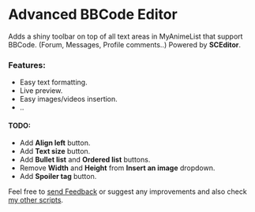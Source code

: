 # Advanced BBCode Editor
Adds a shiny toolbar on top of all text areas in MyAnimeList that support BBCode. (Forum, Messages, Profile comments..)
Powered by **SCEditor**.

### Features:
  * Easy text formatting.
  * Live preview.
  * Easy images/videos insertion.
  * ..

#### TODO:
  * Add **Align left** button.
  * Add **Text size** button.
  * Add **Bullet list** and **Ordered list** buttons.
  * Remove **Width** and **Height** from **Insert an image** dropdown.
  * Add **Spoiler tag** button.
  
Feel free to [send Feedback][1] or suggest any improvements and also check [my other scripts][2].

  [1]: https://greasyfork.org/scripts/370335/feedback
  [2]: https://greasyfork.org/users/152412
